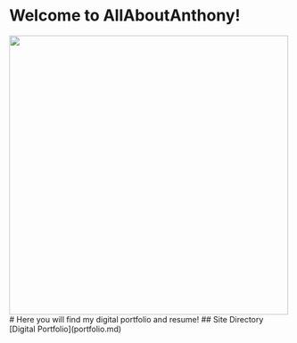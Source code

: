 # Welcome to AllAboutAnthony!
<img src="images/AMW123.jpg" width="500"/>
# Here you will find my digital portfolio and resume!
## Site Directory
[Digital Portfolio](portfolio.md)


